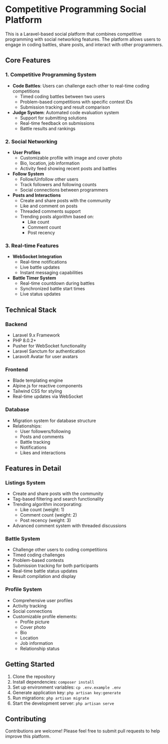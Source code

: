 # Competitive Programming Social Platform

This is a Laravel-based social platform that combines competitive programming with social networking features. The platform allows users to engage in coding battles, share posts, and interact with other programmers.

## Core Features

### 1. Competitive Programming System
- **Code Battles**: Users can challenge each other to real-time coding competitions
  - Timed coding battles between two users
  - Problem-based competitions with specific contest IDs
  - Submission tracking and result comparison
- **Judge System**: Automated code evaluation system
  - Support for submitting solutions
  - Real-time feedback on submissions
  - Battle results and rankings

### 2. Social Networking
- **User Profiles**
  - Customizable profile with image and cover photo
  - Bio, location, job information
  - Activity feed showing recent posts and battles
- **Follow System**
  - Follow/Unfollow other users
  - Track followers and following counts
  - Social connections between programmers
- **Posts and Interactions**
  - Create and share posts with the community
  - Like and comment on posts
  - Threaded comments support
  - Trending posts algorithm based on:
    - Like count
    - Comment count
    - Post recency

### 3. Real-time Features
- **WebSocket Integration**
  - Real-time notifications
  - Live battle updates
  - Instant messaging capabilities
- **Battle Timer System**
  - Real-time countdown during battles
  - Synchronized battle start times
  - Live status updates

## Technical Stack

### Backend
- Laravel 9.x Framework
- PHP 8.0.2+
- Pusher for WebSocket functionality
- Laravel Sanctum for authentication
- Laravolt Avatar for user avatars

### Frontend
- Blade templating engine
- Alpine.js for reactive components
- Tailwind CSS for styling
- Real-time updates via WebSocket

### Database
- Migration system for database structure
- Relationships:
  - User followers/following
  - Posts and comments
  - Battle tracking
  - Notifications
  - Likes and interactions

## Features in Detail

### Listings System
- Create and share posts with the community
- Tag-based filtering and search functionality
- Trending algorithm incorporating:
  - Like count (weight: 1)
  - Comment count (weight: 2)
  - Post recency (weight: 3)
- Advanced comment system with threaded discussions

### Battle System
- Challenge other users to coding competitions
- Timed coding challenges
- Problem-based contests
- Submission tracking for both participants
- Real-time battle status updates
- Result compilation and display

### Profile System
- Comprehensive user profiles
- Activity tracking
- Social connections
- Customizable profile elements:
  - Profile picture
  - Cover photo
  - Bio
  - Location
  - Job information
  - Relationship status

## Getting Started

1. Clone the repository
2. Install dependencies: `composer install`
3. Set up environment variables: `cp .env.example .env`
4. Generate application key: `php artisan key:generate`
5. Run migrations: `php artisan migrate`
6. Start the development server: `php artisan serve`

## Contributing

Contributions are welcome! Please feel free to submit pull requests to help improve this platform.
